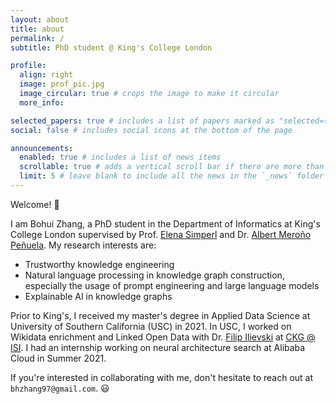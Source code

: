 ```yaml
---
layout: about
title: about
permalink: /
subtitle: PhD student @ King's College London

profile:
  align: right
  image: prof_pic.jpg
  image_circular: true # crops the image to make it circular
  more_info: 

selected_papers: true # includes a list of papers marked as "selected={true}"
social: false # includes social icons at the bottom of the page

announcements:
  enabled: true # includes a list of news items
  scrollable: true # adds a vertical scroll bar if there are more than 3 news items
  limit: 5 # leave blank to include all the news in the `_news` folder
---
```


Welcome! 👋 

I am Bohui Zhang, a PhD student in the Department of Informatics at King's College London supervised by Prof. [Elena Simperl](http://elenasimperl.eu/) and Dr. [Albert Meroño Peñuela](https://www.albertmeronyo.org/). My research interests are:

* Trustworthy knowledge engineering
* Natural language processing in knowledge graph construction, especially the usage of prompt engineering and large language models
* Explainable AI in knowledge graphs

Prior to King's, I received my master's degree in Applied Data Science at University of Southern California (USC) in 2021. In USC, I worked on Wikidata enrichment and Linked Open Data with Dr. [Filip Ilievski](http://www.ilievski.info/) at [CKG @ ISI](https://www.isi.edu/centers-ckg/). I had an internship working on neural architecture search at Alibaba Cloud in Summer 2021. 

If you're interested in collaborating with me, don't hesitate to reach out at `bhzhang97@gmail.com`. 😃